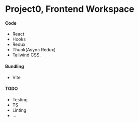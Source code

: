 # Project0, Frontend Workspace

#### Code
* React
* Hooks
* Redux
* Thunk(Async Redux)
* Tailwind CSS.

#### Bundling
* Vite

#### TODO
* Testing
* TS
* Linting
* ...

